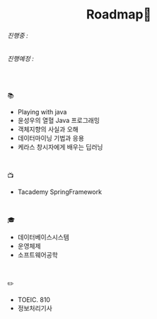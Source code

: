 
<h1 align="center">Roadmap👋</h1>

<h6>진행중   : </h6>
<h6>진행예정 : </h6>
<br/>

📚 
  * Playing with java
  * 윤성우의 열혈 Java 프로그래밍
  * 객체지향의 사실과 오해
  * 데이터마이닝 기법과 응용
  * 케라스 창시자에게 배우는 딥러닝
  <br/>
  
📺
  * Tacademy SpringFramework
  <br/>
  
🎓
  * 데이터베이스시스템
  * 운영체제
  * 소프트웨어공학
  <br/>
  
✏️
  * TOEIC. 810
  * 정보처리기사
  
